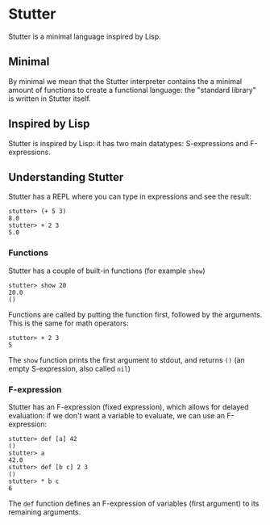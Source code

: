# Stutter

Stutter is a minimal language inspired by Lisp.

## Minimal

By minimal we mean that the Stutter interpreter contains the a minimal amount of functions to create a functional language: the "standard library" is written in Stutter itself.

## Inspired by Lisp

Stutter is inspired by Lisp: it has two main datatypes: S-expressions and F-expressions.

## Understanding Stutter

Stutter has a REPL where you can type in expressions and see the result:
```
stutter> (+ 5 3)
8.0
stutter> + 2 3
5.0
```

### Functions

Stutter has a couple of built-in functions (for example `show`)
```
stutter> show 20
20.0
()
```

Functions are called by putting the function first, followed by the arguments. This is the same for math operators:

```
stutter> + 2 3
5
```

The `show` function prints the first argument to stdout, and returns `()` (an empty S-expression, also called `nil`)

### F-expression

Stutter has an F-expression (fixed expression), which allows for delayed evaluation: if we don't want a variable to evaluate, we can use an F-expression:

```
stutter> def [a] 42
()
stutter> a
42.0
stutter> def [b c] 2 3
()
stutter> * b c
6
```

The `def` function defines an F-expression of variables (first argument) to its remaining arguments.
